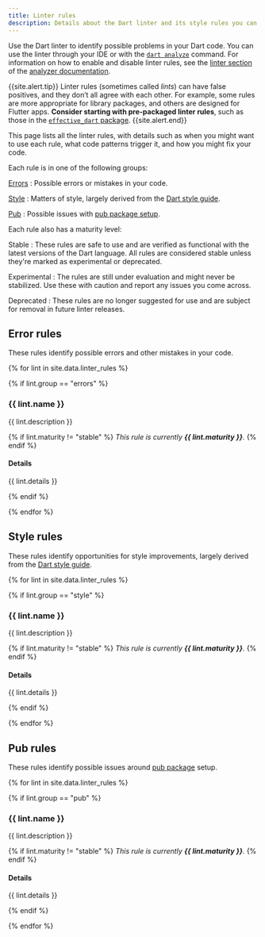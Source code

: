 ```yaml
---
title: Linter rules
description: Details about the Dart linter and its style rules you can choose.
---
```


Use the Dart linter to identify possible problems in your Dart code.
You can use the linter through your IDE
or with the [`dart analyze`](/tools/dart-analyze) command.
For information on how to enable and disable linter rules, see the
[linter section](/guides/language/analysis-options#enabling-linter-rules)
of the [analyzer documentation][].

[analyzer documentation]: /guides/language/analysis-options

{{site.alert.tip}}
  Linter rules (sometimes called _lints_) can have false positives,
  and they don’t all agree with each other.
  For example, some rules are more appropriate for library packages,
  and others are designed for Flutter apps.
  **Consider starting with pre-packaged linter rules**,
  such as those in the [`effective_dart` package][].
{{site.alert.end}}

[`effective_dart` package]: {{site.pub-pkg}}/effective_dart

This page lists all the linter rules,
with details such as when you might want to use each rule,
what code patterns trigger it, and
how you might fix your code.

Each rule is in one of the following groups:

[Errors](#error-rules)
: Possible errors or mistakes in your code.

[Style](#style-rules)
: Matters of style, largely derived from the [Dart style guide][].

[Pub](#pub-rules)
: Possible issues with [pub package setup](/guides/packages).

Each rule also has a maturity level:

Stable
: These rules are safe to use and are verified as functional
  with the latest versions of the Dart language.
  All rules are considered stable
  unless they're marked as experimental or deprecated.

Experimental
: The rules are still under evaluation and might never be stabilized.
  Use these with caution and report any issues you come across.

Deprecated
: These rules are no longer suggested for use
  and are subject for removal in future linter releases.

## Error rules

These rules identify possible errors and other mistakes in your code.

{% for lint in site.data.linter_rules %}

{% if lint.group == "errors" %}

### {{ lint.name }}

{{ lint.description }}

{% if lint.maturity != "stable" %}
_This rule is currently **{{ lint.maturity }}**._
{% endif %}

#### Details

{{ lint.details }}

{% endif %}

{% endfor %}

## Style rules

These rules identify opportunities for style improvements, 
largely derived from the [Dart style guide][].

{% for lint in site.data.linter_rules %}

{% if lint.group == "style" %}

### {{ lint.name }}

{{ lint.description }}

{% if lint.maturity != "stable" %}
_This rule is currently **{{ lint.maturity }}**._
{% endif %}

#### Details

{{ lint.details }}

{% endif %}

{% endfor %}

## Pub rules

These rules identify possible issues around 
[pub package](/guides/packages) setup.

{% for lint in site.data.linter_rules %}

{% if lint.group == "pub" %}

### {{ lint.name }}

{{ lint.description }}

{% if lint.maturity != "stable" %}
_This rule is currently **{{ lint.maturity }}**._
{% endif %}

#### Details

{{ lint.details }}

{% endif %}

{% endfor %}

[Enabling and disabling linter rules]: /guides/language/analysis-options#enabling-linter-rules
[Dart style guide]: /guides/language/effective-dart/style
